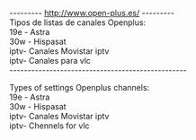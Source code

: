 ---------   http://www.open-plus.es/   ---------<br>
Tipos de listas de canales Openplus:<br>
19e - Astra<br>
30w - Hispasat<br>
iptv- Canales Movistar iptv<br>
iptv- Canales para vlc<br>
-------------------------------------------------<br>

Types of settings Openplus channels:<br>
19e - Astra<br>
30w - Hispasat<br>
iptv- Canales Movistar iptv<br>
iptv- Chennels for vlc
